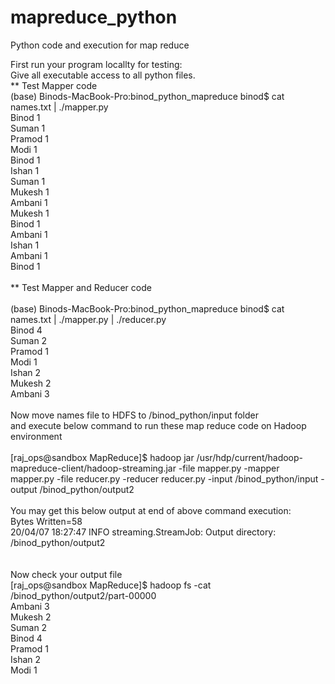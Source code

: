 # mapreduce_python
Python code and execution for map reduce

First run your program locallty for testing: <br />
Give all executable access to all python files.<br />
** Test Mapper code<br />
(base) Binods-MacBook-Pro:binod_python_mapreduce binod$ cat names.txt | ./mapper.py<br />
Binod	1<br />
Suman	1<br />
Pramod	1<br />
Modi	1<br />
Binod	1<br />
Ishan	1<br />
Suman	1<br />
Mukesh	1<br />
Ambani	1<br />
Mukesh	1<br />
Binod	1<br />
Ambani	1<br />
Ishan	1<br />
Ambani	1<br />
Binod	1<br />
<br />
** Test Mapper and Reducer code<br />
<br />
(base) Binods-MacBook-Pro:binod_python_mapreduce binod$ cat names.txt | ./mapper.py | ./reducer.py <br />
Binod	4<br />
Suman	2<br />
Pramod	1<br />
Modi	1<br />
Ishan	2<br />
Mukesh	2<br />
Ambani	3<br />
<br />
Now move names file to HDFS to /binod_python/input folder<br />
and execute below command to run these map reduce code on Hadoop environment<br />
<br />
[raj_ops@sandbox MapReduce]$ hadoop jar /usr/hdp/current/hadoop-mapreduce-client/hadoop-streaming.jar -file mapper.py -mapper mapper.py -file reducer.py -reducer reducer.py -input /binod_python/input  -output /binod_python/output2<br />
<br />You may get this below output at end of above command execution:<br />
Bytes Written=58<br />
20/04/07 18:27:47 INFO streaming.StreamJob: Output directory: /binod_python/output2<br />
<br />
<br />
Now check your output file<br />
[raj_ops@sandbox MapReduce]$ hadoop fs -cat /binod_python/output2/part-00000<br />
Ambani	3<br />
Mukesh	2<br />
Suman	2<br />
Binod	4<br />
Pramod	1<br />
Ishan	2<br />
Modi	1<br />
<br />



